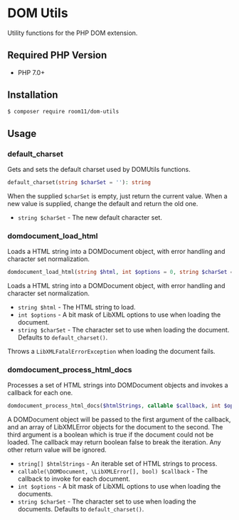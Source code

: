 # DOM Utils

Utility functions for the PHP DOM extension.

## Required PHP Version

- PHP 7.0+

## Installation

```bash
$ composer require room11/dom-utils
```

## Usage

### default_charset

Gets and sets the default charset used by DOMUtils functions.

```php
default_charset(string $charSet = ''): string
```

When the supplied `$charSet` is empty, just return the current value. When a new value is supplied, change the
default and return the old one.

 - `string $charSet` - The new default character set.

### domdocument_load_html

Loads a HTML string into a DOMDocument object, with error handling and character set normalization.

```php
domdocument_load_html(string $html, int $options = 0, string $charSet = ''): \DOMDocument
```

Loads a HTML string into a DOMDocument object, with error handling and character set normalization.

 - `string $html` - The HTML string to load.
 - `int $options` - A bit mask of LibXML options to use when loading the document.
 - `string $charSet` - The character set to use when loading the document. Defaults to `default_charset()`.

Throws a `LibXMLFatalErrorException` when loading the document fails.

### domdocument_process_html_docs

Processes a set of HTML strings into DOMDocument objects and invokes a callback for each one.

```php
domdocument_process_html_docs($htmlStrings, callable $callback, int $options = 0, string $charSet = ''): \DOMDocument
```

A DOMDocument object will be passed to the first argument of the callback, and an array of LibXMLError objects
for the document to the second. The third argument is a boolean which is true if the document could not be loaded.
The callback may return boolean false to break the iteration. Any other return value will be ignored.

 - `string[] $htmlStrings` - An iterable set of HTML strings to process.
 - `callable(\DOMDocument, \LibXMLError[], bool) $callback` - The callback to invoke for each document.
 - `int $options` - A bit mask of LibXML options to use when loading the documents.
 - `string $charSet` - The character set to use when loading the documents. Defaults to `default_charset()`.
